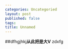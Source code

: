 ```yaml
---
categories: Uncategoried
layout: post
published: false
tags: 
title: Unnamed
---
```

##dfhgjhkj**从此把是大V**
zdxfg